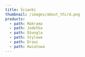 ```yaml
---
title: Ścianki
thumbnail: /images/about_third.png
products:
  - path: Makrama
  - path: Jodełka
  - path: Dżungla
  - path: Stylowa
  - path: Drzwi
  - path: Kwiatowa
---
```


